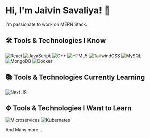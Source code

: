 # Hi, I'm Jaivin Savaliya! 👋

I'm passionate to work on MERN Stack.

## 🛠️ Tools & Technologies I Know
![React](https://img.shields.io/badge/react-%2320232a.svg?style=for-the-badge&logo=react&logoColor=%2361DAFB)
![JavaScript](https://img.shields.io/badge/javascript-%23323330.svg?style=for-the-badge&logo=javascript&logoColor=%23F7DF1E)
![C++](https://img.shields.io/badge/c++-%2300599C.svg?style=for-the-badge&logo=c%2B%2B&logoColor=white)
![HTML5](https://img.shields.io/badge/html5-%23E34F26.svg?style=for-the-badge&logo=html5&logoColor=white)
![TailwindCSS](https://img.shields.io/badge/tailwindcss-%2338B2AC.svg?style=for-the-badge&logo=tailwind-css&logoColor=white)
![MySQL](https://img.shields.io/badge/mysql-%2300f.svg?style=for-the-badge&logo=mysql&logoColor=white)
![MongoDB](https://img.shields.io/badge/MongoDB-4EA94B?style=for-the-badge&logo=mongodb&logoColor=white)
![Docker](https://img.shields.io/badge/Docker-2CA5E0?style=for-the-badge&logo=docker&logoColor=white)

## 📚 Tools & Technologies Currently Learning
![Next JS](https://img.shields.io/badge/Next-black?style=for-the-badge&logo=next.js&logoColor=white) 


## ⚙️ Tools & Technologies I Want to Learn
![Microservices](https://img.shields.io/badge/microservices-%236DB33F.svg?style=for-the-badge&logo=spring&logoColor=white)
![Kubernetes](https://img.shields.io/badge/kubernetes-326ce5.svg?&style=for-the-badge&logo=kubernetes&logoColor=white)

And Many more...
